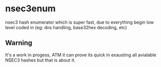 # nsec3enum
nsec3 hash enumerator which is super fast, due to everything begin low level coded in (eg: dns handling, base32hex decoding, etc)

## Warning
It's a work in progess, ATM it can prove its quick in exausting all avialable NSEC3 hashes but that is about it.
